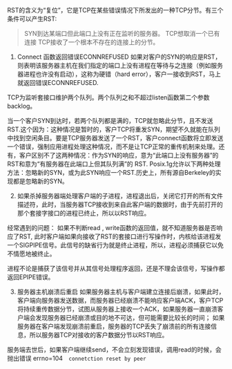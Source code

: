 RST的含义为“复位”，它是TCP在某些错误情况下所发出的一种TCP分节。有三个条件可以产生RST:

>SYN到达某端口但此端口上没有正在监听的服务器。
>TCP想取消一个已有连接
>TCP接收了一个根本不存在的连接上的分节。

1. Connect 函数返回错误ECONNREFUSED
如果对客户的SYN的响应是RST，则表明该服务器主机在我们指定的端口上没有进程在等待与之连接（例如服务器进程也许没有启动），这称为硬错（hard error），客户一接收到RST，马上就返回错误ECONNREFUSED.

TCP为监听套接口维护两个队列。两个队列之和不超过listen函数第二个参数backlog。

当一个客户SYN到达时，若两个队列都是满的，TCP就忽略此分节，且不发送RST.这个因为：这种情况是暂时的，客户TCP将重发SYN，期望不久就能在队列中找到空闲条目。要是TCP服务器发送了一个RST，客户connect函数将立即发送一个错误，强制应用进程处理这种情况，而不是让TCP正常的重传机制来处理。还有，客户区别不了这两种情况：作为SYN的响应，意为“此端口上没有服务器”的RST和意为“有服务器在此端口上但其队列满”的 RST.
Posix.1g允许以下两种处理方法：忽略新的SYN，或为此SYN响应一个RST.历史上，所有源自Berkeley的实现都是忽略新的SYN。

2. 如果杀掉服务器端处理客户端的子进程，进程退出后，关闭它打开的所有文件描述符，此时，当服务器TCP接收到来自此客户端的数据时，由于先前打开的那个套接字接口的进程已终止，所以以RST响应。

经常遇到的问题：
如果不判断read , write函数的返回值，就不知道服务器是否响应了RST, 此时客户端如果向接收了RST的套接口进行写操作时，内核给该进程发一个SIGPIPE信号。此信号的缺省行为就是终止进程，所以，进程必须捕获它以免不情愿地被终止。

进程不论是捕获了该信号并从其信号处理程序返回，还是不理会该信号，写操作都返回EPIPE错误。


3. 服务器主机崩溃后重启
如果服务器主机与客户端建立连接后崩溃，如果此时，客户端向服务器发送数据，而服务器已经崩溃不能响应客户端ACK，客户TCP将持续重传数据分节，试图从服务器上接收一个ACK，如果服务器一直崩溃客户端会发现服务器已经崩溃或目的地不可达，但可能需要比较长的时间； 如果服务器在客户端发现崩溃前重启，服务器的TCP丢失了崩溃前的所有连接信息，所以服务器TCP对接收的客户数据分节以RST响应。

服务端去世后，如果客户端继续send，不会立刻发现错误，调用read的时候，会抛出错误 errno=104　`connetction reset by peer`